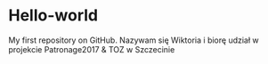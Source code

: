 # Hello-world
My first repository on GitHub.
Nazywam się Wiktoria i biorę udział w projekcie Patronage2017 & TOZ w Szczecinie
